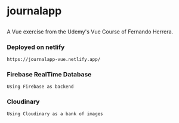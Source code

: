 # journalapp

## 

A Vue exercise from the Udemy's Vue Course of Fernando Herrera.

### Deployed on netlify 
```
https://journalapp-vue.netlify.app/
```

### Firebase RealTime Database
```
Using Firebase as backend
```

### Cloudinary
```
Using Cloudinary as a bank of images
```
